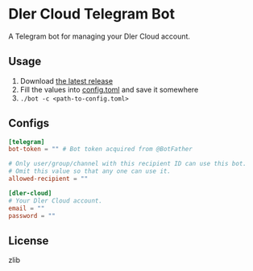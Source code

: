 # Dler Cloud Telegram Bot

A Telegram bot for managing your Dler Cloud account.

## Usage

1. Download [the latest release](https://github.com/beta/dlercloud-telegram-bot/releases/latest)
2. Fill the values into [config.toml](config.toml) and save it somewhere
3. `./bot -c <path-to-config.toml>`

## Configs

```toml
[telegram]
bot-token = "" # Bot token acquired from @BotFather

# Only user/group/channel with this recipient ID can use this bot.
# Omit this value so that any one can use it.
allowed-recipient = ""

[dler-cloud]
# Your Dler Cloud account.
email = ""
password = ""
```

## License

zlib

